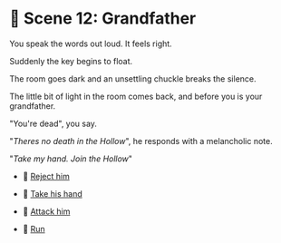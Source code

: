
# 👴 Scene 12: Grandfather

You speak the words out loud. It feels right.

Suddenly the key begins to float.

The room goes dark and an unsettling chuckle breaks the silence.

The little bit of light in the room comes back, and before you is your grandfather.

"You're dead", you say.

"*Theres no death in the Hollow*", he responds with a melancholic note.

"*Take my hand. Join the Hollow*"

- 🧮 [Reject him](./scene-endingA.md)

- 👋 [Take his hand](./scene-endingB.md)

- 🔪 [Attack him](./scene-endingC.md)

- 🏃 [Run](./scene-endingD.md)